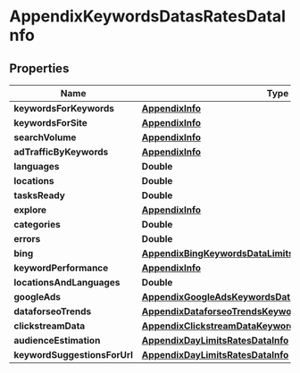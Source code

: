 

# AppendixKeywordsDatasRatesDataInfo


## Properties

| Name | Type | Description | Notes |
|------------ | ------------- | ------------- | -------------|
|**keywordsForKeywords** | [**AppendixInfo**](AppendixInfo.md) |  |  [optional] |
|**keywordsForSite** | [**AppendixInfo**](AppendixInfo.md) |  |  [optional] |
|**searchVolume** | [**AppendixInfo**](AppendixInfo.md) |  |  [optional] |
|**adTrafficByKeywords** | [**AppendixInfo**](AppendixInfo.md) |  |  [optional] |
|**languages** | **Double** |  |  [optional] |
|**locations** | **Double** |  |  [optional] |
|**tasksReady** | **Double** |  |  [optional] |
|**explore** | [**AppendixInfo**](AppendixInfo.md) |  |  [optional] |
|**categories** | **Double** |  |  [optional] |
|**errors** | **Double** |  |  [optional] |
|**bing** | [**AppendixBingKeywordsDataLimitsRatesDataInfo**](AppendixBingKeywordsDataLimitsRatesDataInfo.md) |  |  [optional] |
|**keywordPerformance** | [**AppendixInfo**](AppendixInfo.md) |  |  [optional] |
|**locationsAndLanguages** | **Double** |  |  [optional] |
|**googleAds** | [**AppendixGoogleAdsKeywordsDataLimitsRatesDataInfo**](AppendixGoogleAdsKeywordsDataLimitsRatesDataInfo.md) |  |  [optional] |
|**dataforseoTrends** | [**AppendixDataforseoTrendsKeywordsDataLimitsRatesDataInfo**](AppendixDataforseoTrendsKeywordsDataLimitsRatesDataInfo.md) |  |  [optional] |
|**clickstreamData** | [**AppendixClickstreamDataKeywordsDataLimitsRatesDataInfo**](AppendixClickstreamDataKeywordsDataLimitsRatesDataInfo.md) |  |  [optional] |
|**audienceEstimation** | [**AppendixDayLimitsRatesDataInfo**](AppendixDayLimitsRatesDataInfo.md) |  |  [optional] |
|**keywordSuggestionsForUrl** | [**AppendixDayLimitsRatesDataInfo**](AppendixDayLimitsRatesDataInfo.md) |  |  [optional] |



